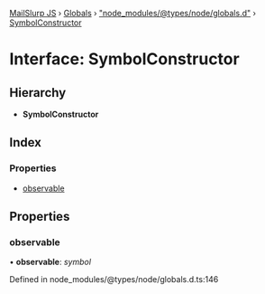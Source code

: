 [MailSlurp JS](../README.md) › [Globals](../globals.md) › ["node_modules/@types/node/globals.d"](../modules/_node_modules__types_node_globals_d_.md) › [SymbolConstructor](_node_modules__types_node_globals_d_.symbolconstructor.md)

# Interface: SymbolConstructor

## Hierarchy

* **SymbolConstructor**

## Index

### Properties

* [observable](_node_modules__types_node_globals_d_.symbolconstructor.md#observable)

## Properties

###  observable

• **observable**: *symbol*

Defined in node_modules/@types/node/globals.d.ts:146
